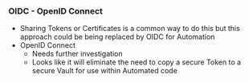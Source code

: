 ### OIDC - OpenID Connect
- Sharing Tokens or Certificates is a common way to do this but this approach could be being replaced by OIDC for Automation
- OpenID Connect
	- Needs further investigation
	- Looks like it will eliminate the need to copy a secure Token to a secure Vault for use within Automated code